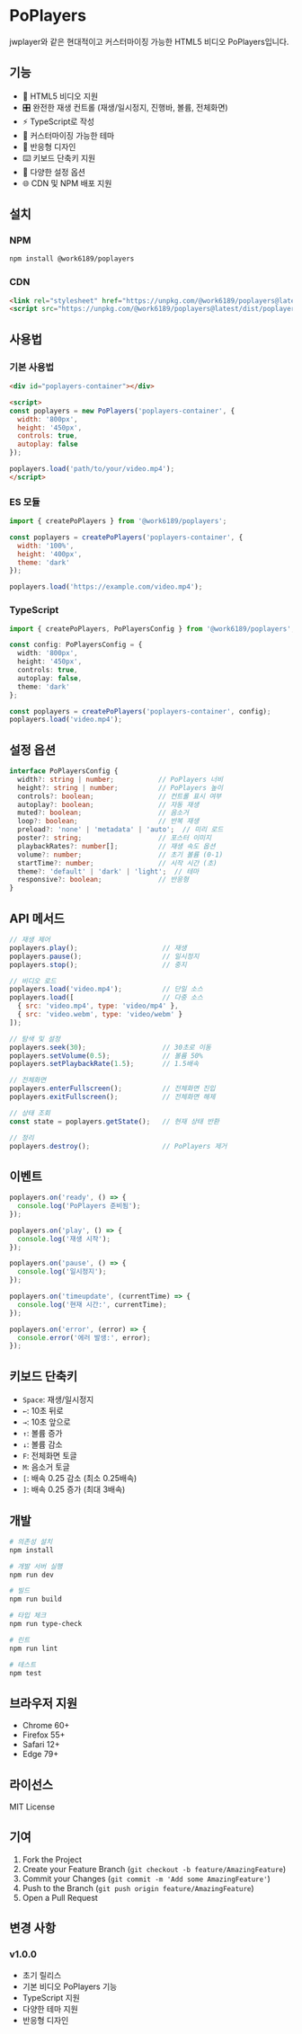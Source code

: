 # PoPlayers

jwplayer와 같은 현대적이고 커스터마이징 가능한 HTML5 비디오 PoPlayers입니다.

## 기능

- 🎥 HTML5 비디오 지원
- 🎛️ 완전한 재생 컨트롤 (재생/일시정지, 진행바, 볼륨, 전체화면)
- ⚡ TypeScript로 작성
- 🎨 커스터마이징 가능한 테마
- 📱 반응형 디자인
- ⌨️ 키보드 단축키 지원
- 🔧 다양한 설정 옵션
- 🌐 CDN 및 NPM 배포 지원

## 설치

### NPM
```bash
npm install @work6189/poplayers
```

### CDN
```html
<link rel="stylesheet" href="https://unpkg.com/@work6189/poplayers@latest/dist/poplayers.css">
<script src="https://unpkg.com/@work6189/poplayers@latest/dist/poplayers.min.js"></script>
```

## 사용법

### 기본 사용법

```html
<div id="poplayers-container"></div>

<script>
const poplayers = new PoPlayers('poplayers-container', {
  width: '800px',
  height: '450px',
  controls: true,
  autoplay: false
});

poplayers.load('path/to/your/video.mp4');
</script>
```

### ES 모듈

```javascript
import { createPoPlayers } from '@work6189/poplayers';

const poplayers = createPoPlayers('poplayers-container', {
  width: '100%',
  height: '400px',
  theme: 'dark'
});

poplayers.load('https://example.com/video.mp4');
```

### TypeScript

```typescript
import { createPoPlayers, PoPlayersConfig } from '@work6189/poplayers';

const config: PoPlayersConfig = {
  width: '800px',
  height: '450px',
  controls: true,
  autoplay: false,
  theme: 'dark'
};

const poplayers = createPoPlayers('poplayers-container', config);
poplayers.load('video.mp4');
```

## 설정 옵션

```typescript
interface PoPlayersConfig {
  width?: string | number;           // PoPlayers 너비
  height?: string | number;          // PoPlayers 높이
  controls?: boolean;                // 컨트롤 표시 여부
  autoplay?: boolean;                // 자동 재생
  muted?: boolean;                   // 음소거
  loop?: boolean;                    // 반복 재생
  preload?: 'none' | 'metadata' | 'auto';  // 미리 로드
  poster?: string;                   // 포스터 이미지
  playbackRates?: number[];          // 재생 속도 옵션
  volume?: number;                   // 초기 볼륨 (0-1)
  startTime?: number;                // 시작 시간 (초)
  theme?: 'default' | 'dark' | 'light';  // 테마
  responsive?: boolean;              // 반응형
}
```

## API 메서드

```javascript
// 재생 제어
poplayers.play();                     // 재생
poplayers.pause();                    // 일시정지
poplayers.stop();                     // 중지

// 비디오 로드
poplayers.load('video.mp4');          // 단일 소스
poplayers.load([                      // 다중 소스
  { src: 'video.mp4', type: 'video/mp4' },
  { src: 'video.webm', type: 'video/webm' }
]);

// 탐색 및 설정
poplayers.seek(30);                   // 30초로 이동
poplayers.setVolume(0.5);             // 볼륨 50%
poplayers.setPlaybackRate(1.5);       // 1.5배속

// 전체화면
poplayers.enterFullscreen();          // 전체화면 진입
poplayers.exitFullscreen();           // 전체화면 해제

// 상태 조회
const state = poplayers.getState();   // 현재 상태 반환

// 정리
poplayers.destroy();                  // PoPlayers 제거
```

## 이벤트

```javascript
poplayers.on('ready', () => {
  console.log('PoPlayers 준비됨');
});

poplayers.on('play', () => {
  console.log('재생 시작');
});

poplayers.on('pause', () => {
  console.log('일시정지');
});

poplayers.on('timeupdate', (currentTime) => {
  console.log('현재 시간:', currentTime);
});

poplayers.on('error', (error) => {
  console.error('에러 발생:', error);
});
```

## 키보드 단축키

- `Space`: 재생/일시정지
- `←`: 10초 뒤로
- `→`: 10초 앞으로
- `↑`: 볼륨 증가
- `↓`: 볼륨 감소
- `F`: 전체화면 토글
- `M`: 음소거 토글
- `[`: 배속 0.25 감소 (최소 0.25배속)
- `]`: 배속 0.25 증가 (최대 3배속)

## 개발

```bash
# 의존성 설치
npm install

# 개발 서버 실행
npm run dev

# 빌드
npm run build

# 타입 체크
npm run type-check

# 린트
npm run lint

# 테스트
npm test
```

## 브라우저 지원

- Chrome 60+
- Firefox 55+
- Safari 12+
- Edge 79+

## 라이선스

MIT License

## 기여

1. Fork the Project
2. Create your Feature Branch (`git checkout -b feature/AmazingFeature`)
3. Commit your Changes (`git commit -m 'Add some AmazingFeature'`)
4. Push to the Branch (`git push origin feature/AmazingFeature`)
5. Open a Pull Request

## 변경 사항

### v1.0.0
- 초기 릴리스
- 기본 비디오 PoPlayers 기능
- TypeScript 지원
- 다양한 테마 지원
- 반응형 디자인